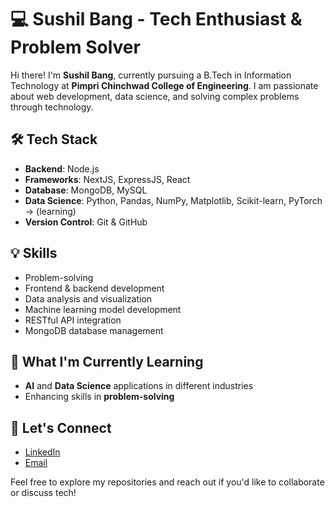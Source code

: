 # 💻 Sushil Bang - Tech Enthusiast & Problem Solver

Hi there! I'm **Sushil Bang**, currently pursuing a B.Tech in Information Technology at **Pimpri Chinchwad College of Engineering**. I am passionate about web development, data science, and solving complex problems through technology.

## 🛠️ Tech Stack
- **Backend**: Node.js
- **Frameworks**: NextJS, ExpressJS, React
- **Database**: MongoDB, MySQL
- **Data Science**: Python, Pandas, NumPy, Matplotlib, Scikit-learn, PyTorch -> (learning)
- **Version Control**: Git & GitHub

## 💡 Skills
- Problem-solving
- Frontend & backend development
- Data analysis and visualization
- Machine learning model development
- RESTful API integration
- MongoDB database management

## 🌱 What I'm Currently Learning
- **AI** and **Data Science** applications in different industries
- Enhancing skills in **problem-solving**

## 🤝 Let's Connect
- [LinkedIn](https://www.linkedin.com/in/sushil-bang-9b0327284/)
- [Email](mailto:sushilbang17@gmail.com)

Feel free to explore my repositories and reach out if you'd like to collaborate or discuss tech!


<!---
sushilbang/sushilbang is a ✨ special ✨ repository because its `README.md` (this file) appears on your GitHub profile.
You can click the Preview link to take a look at your changes.
--->

